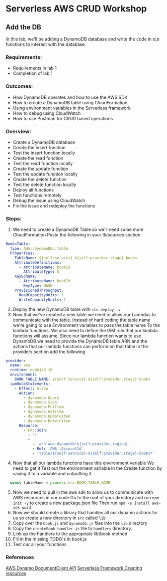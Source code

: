 # Serverless AWS CRUD Workshop
## Add the DB

In this lab, we'll be adding a DynamoDB database and write the code in our functions to interact with the database.

### Requirements:
- Requirements in lab 1
- Completion of lab 1


### Outcomes:
- How DynamoDB operates and how to use the AWS SDK
- How to create a DynamoDB table using CloudFormation
- Using environment variables in the Serverless framework
- How to debug using CloudWatch
- How to use Postman for CRUD based operations

### Overview:
- Create a DynamoDB database
- Create the insert function
- Test the insert function locally
- Create the read function
- Test the read function locally
- Create the update function
- Test the update function locally
- Create the delete function
- Test the delete function locally
- Deploy all functions
- Test functions remotely
- Debug the issue using CloudWatch
- Fix the issue and redeploy the functions

### Steps:
1. We need to create a DynamoDB Table so we'll need some more CloudFormation
Paste the following in your Resources section:
```yaml
BooksTable:
  Type: AWS::DynamoDB::Table
  Properties:
    TableName: ${self:service}-${self:provider.stage}-books
    AttributeDefinitions:
      - AttributeName: bookId
        AttributeType: S
    KeySchema:
      - AttributeName: bookId
        KeyType: HASH
    ProvisionedThroughput:
      ReadCapacityUnits: 1
      WriteCapacityUnits: 1
```

2. Deploy the new DynamoDB table with `sls deploy -v`
3. Now that we've created a new table we need to allow our Lambdas to communicate with the table.
   Instead of hard coding the table name we're going to use Environment variables to pass the table name
   To the lambda functions.
   We also need to define the IAM role that our lambda functions will assume. Since our lambda function wants to use DynamoDB
   we need to provide the DynamoDB table ARN and the actions that our lambda functions can perform on that table
  In the providers section add the following
```yaml
provider:
  name: aws
  runtime: nodejs8.10
  environment:
    BOOK_TABLE_NAME: ${self:service}-${self:provider.stage}-books
  iamRoleStatements:
    - Effect: Allow
      Action:
        - dynamodb:Query
        - dynamodb:Scan
        - dynamodb:PutItem
        - dynamodb:GetItem
        - dynamodb:UpdateItem
        - dynamodb:DeleteItem
      Resource:
        - Fn::Join:
          - ':'
          -
            - 'arn:aws:dynamodb:${self:provider.region}'
            - Ref: 'AWS::AccountId'
            - 'table/${self:service}-${self:provider.stage}-books*'
```
4. Now that all our lambda functions have this environment variable
   We need to get it
   Test out the environment variable in the Create function by saving it to a variable and outputting it
```javascript
  const tableName = process.env.BOOK_TABLE_NAME
```
5. Now we need to pull in the aws sdk to allow us to communicate with AWS resources in our code
   Go to the root of your directory and run `npm init -y` to create a new package.json file
   Then run `npm -s install aws-sdk uuid`
6. Now we should create a library that handles all our dynamo actions for us so create a new directory in `src` called `lib`
7. Copy over the `book.js` and `dynamodb.js` files into the `lib` directory
8. Copy the `createBook-handler.js` file to `handlers` directory.
9. Link up the handlers to the appropriate lib/book method
10. Fill in the missing TODO's in book.js
11. Test our all your functions

### References
[AWS Dynamo DocumentClient API](https://docs.aws.amazon.com/AWSJavaScriptSDK/latest/AWS/DynamoDB/DocumentClient.html)
[Serverless Framework Creating resources](https://serverless.com/framework/docs/providers/aws/guide/resources/)